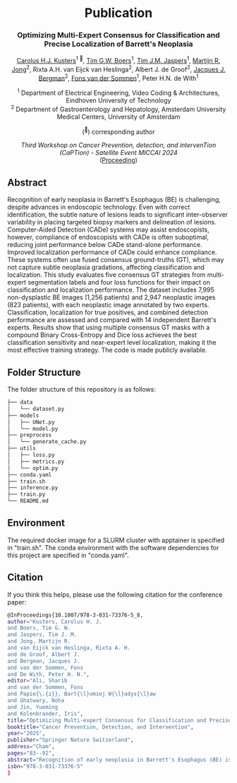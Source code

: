 <div align="center">
<h1>Publication</h1>
<h3>Optimizing Multi-Expert Consensus for Classification and Precise Localization of Barrett's Neoplasia</h3>

[Carolus H.J. Kusters](https://chjkusters.github.io/)<sup>1 :email:</sup>, [Tim G.W. Boers](https://scholar.google.nl/citations?user=_TdckGAAAAAJ&hl=nl&oi=ao)<sup>1</sup>, [Tim J.M. Jaspers](https://scholar.google.nl/citations?user=nwfiV2wAAAAJ&hl=nl&oi=ao)<sup>1</sup>, [Martijn R. Jong](https://scholar.google.nl/citations?user=QRNrL-oAAAAJ&hl=nl&oi=ao)<sup>2</sup>, Rixta A.H. van Eijck van Heslinga<sup>2</sup>, Albert J. de Groof<sup>2</sup>, [Jacques J. Bergman](https://scholar.google.nl/citations?user=4SFBE0IAAAAJ&hl=nl&oi=ao)<sup>2</sup>, [Fons van der Sommen](https://scholar.google.nl/citations?user=qFiLkCAAAAAJ&hl=nl&oi=ao)<sup>1</sup>, Peter H.N. de With<sup>1</sup>
 
<sup>1</sup>  Department of Electrical Engineering, Video Coding & Architectures, Eindhoven University of Technology <br /> <sup>2</sup>  Department of Gastroenterology and Hepatology, Amsterdam University Medical Centers, University of Amsterdam

(<sup>:email:</sup>) corresponding author

*Third Workshop on Cancer Prevention, detection, and intervenTion &#40;CaPTion&#41; - Satellite Event MICCAI 2024* <br /> ([Proceeding](https://doi.org/10.1007/978-3-031-73376-5_8))

</div>

## Abstract
Recognition of early neoplasia in Barrett's Esophagus (BE) is challenging, despite advances in endoscopic technology. Even with correct identification, the subtle nature of lesions leads to significant inter-observer variability in placing targeted biopsy markers and delineation of lesions. Computer-Aided Detection (CADe) systems may assist endoscopists, however, compliance of endoscopists with CADe is often suboptimal, reducing joint performance below CADe stand-alone performance. Improved localization performance of CADe could enhance compliance. These systems often use fused consensus ground-truths (GT), which may not capture subtle neoplasia gradations, affecting classification and localization. This study evaluates five consensus GT strategies from multi-expert segmentation labels and four loss functions for their impact on classification and localization performance. The dataset includes 7,995 non-dysplastic BE images (1,256 patients) and 2,947 neoplastic images (823 patients), with each neoplastic image annotated by two experts. Classification, localization for true positives, and combined detection performance are assessed and compared with 14 independent Barrett's experts. Results show that using multiple consensus GT masks with a compound Binary Cross-Entropy and Dice loss achieves the best classification sensitivity and near-expert level localization, making it the most effective training strategy. The code is made publicly available.


## Folder Structure
The folder structure of this repository is as follows:

```bash
├── data
│   └── dataset.py
├── models
│   ├── UNet.py
│   └── model.py
├── preprocess
│   └── generate_cache.py
├── utils
│   ├── loss.py
│   ├── metrics.py
│   └── optim.py
├── conda.yaml
├── train.sh
├── inference.py
├── train.py
└── README.md
```
 
## Environment
The required docker image for a SLURM cluster with apptainer is specified in "train.sh".
The conda environment with the software dependencies for this project are specified in "conda.yaml".


## Citation

If you think this helps, please use the following citation for the conference paper:
```bash
@InProceedings{10.1007/978-3-031-73376-5_8,
author="Kusters, Carolus H. J.
and Boers, Tim G. W.
and Jaspers, Tim J. M.
and Jong, Martijn R.
and van Eijck van Heslinga, Rixta A. H.
and de Groof, Albert J.
and Bergman, Jacques J.
and van der Sommen, Fons
and De With, Peter H. N.",
editor="Ali, Sharib
and van der Sommen, Fons
and Papie{\.{z}}, Bart{\l}omiej W{\l}adys{\l}aw
and Ghatwary, Noha
and Jin, Yueming
and Kolenbrander, Iris",
title="Optimizing Multi-expert Consensus for Classification and Precise Localization of Barrett's Neoplasia",
booktitle="Cancer Prevention, Detection, and Intervention",
year="2025",
publisher="Springer Nature Switzerland",
address="Cham",
pages="83--92",
abstract="Recognition of early neoplasia in Barrett's Esophagus (BE) is challenging, despite advances in endoscopic technology. Even with correct identification, the subtle nature of lesions leads to significant inter-observer variability in placing targeted biopsy markers and delineation of lesions. Computer-Aided Detection (CADe) systems may assist endoscopists, however, compliance of endoscopists with CADe is often suboptimal, reducing joint performance below CADe stand-alone performance. Improved localization performance of CADe could enhance compliance. These systems often use fused consensus ground-truths (GT), which may not capture subtle neoplasia gradations, affecting classification and localization. This study evaluates five consensus GT strategies from multi-expert segmentation labels and four loss functions for their impact on classification and localization performance. The dataset includes 7,995 non-dysplastic BE images (1,256 patients) and 2,947 neoplastic images (823 patients), with each neoplastic image annotated by two experts. Classification, localization for true positives, and combined detection performance are assessed and compared with 14 independent Barrett's experts. Results show that using multiple consensus GT masks with a compound Binary Cross-Entropy and Dice loss achieves the best classification sensitivity and near-expert level localization, making it the most effective training strategy. The code is made publicly available at: https://github.com/BONS-AI-VCA-AMC/BE-CADe-GT.",
isbn="978-3-031-73376-5"
}
```
